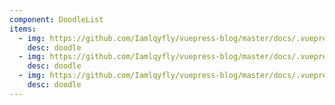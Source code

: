 ```yaml
---
component: DoodleList
items:
  - img: https://github.com/Iamlqyfly/vuepress-blog/master/docs/.vuepress/public/imgs/2.jpg
    desc: doodle
  - img: https://github.com/Iamlqyfly/vuepress-blog/master/docs/.vuepress/public/imgs/3.jpg
    desc: doodle
  - img: https://github.com/Iamlqyfly/vuepress-blog/master/docs/.vuepress/public/imgs/4.jpg
    desc: doodle
---
```


<DoodleList />
